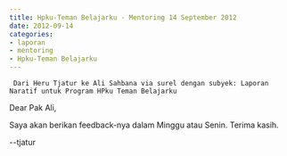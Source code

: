 ```yaml
---
title: Hpku-Teman Belajarku - Mentoring 14 September 2012
date: 2012-09-14
categories:
- laporan
- mentoring
- Hpku-Teman Belajarku
---
```


     Dari Heru Tjatur ke Ali Sahbana via surel dengan subyek: Laporan Naratif untuk Program HPku Teman Belajarku

Dear Pak Ali,

Saya akan berikan feedback-nya dalam Minggu atau Senin. Terima kasih.

--tjatur

